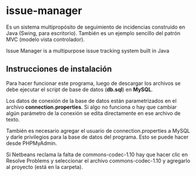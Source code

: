 # issue-manager

Es un sistema multipropósito de seguimiento de incidencias construido en Java (Swing, para escritorio).
También es un ejemplo sencillo del patrón MVC (modelo vista controlador).

Issue Manager is a multipurpose issue tracking system built in Java

## Instrucciones de instalación

Para hacer funcionar este programa, luego de descargar los archivos se debe ejecutar el script de base de datos (**db.sql**) en **MySQL**.

Los datos de conexión de la base de datos están parametrizados en el archivo **connection.properties**. Si algo no funciona o hay que cambiar algún parámetro de la conexión se edita directamente en ese archivo de texto. 

También es necesario agregar el usuario de connection.properties a MySQL y darle privilegios para la base de datos del programa. Esto se puede hacer desde PHPMyAdmin.

Si Netbeans reclama la falta de commons-codec-1.10 hay que hacer clic en Resolve Problems y seleccionar el archivo commons-codec-1.10 y agregarlo al proyecto (está en la carpeta).

